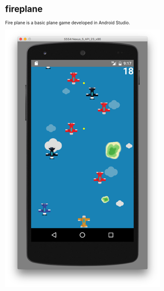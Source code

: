 # fireplane

Fire plane is a basic plane game developed in Android Studio.

![Alt text](/screenshot.png?raw=true "Angie's Night Owl")
